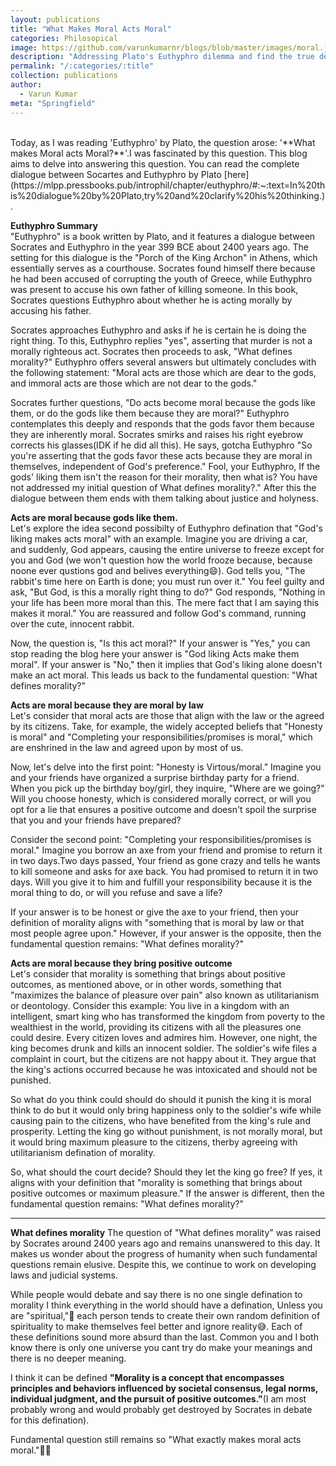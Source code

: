 ```yaml
---
layout: publications
title: "What Makes Moral Acts Moral"
categories: Philosopical
image: https://github.com/varunkumarnr/blogs/blob/master/images/moral.jpg?raw=true
description: "Addressing Plato's Euthyphro dilemma and find the true defination of morality."
permalink: "/:categories/:title"
collection: publications
author:
  - Varun Kumar
meta: "Springfield"
---
```


<br>
Today, as I was reading 'Euthyphro' by Plato, the question arose:  '**What makes Moral acts Moral?**'.I was fascinated by this question. This blog aims to delve into answering this question. You can read the complete dialogue between Socartes and  Euthyphro by Plato [here](https://mlpp.pressbooks.pub/introphil/chapter/euthyphro/#:~:text=In%20this%20dialogue%20by%20Plato,try%20and%20clarify%20his%20thinking.).

**Euthyphro Summary**<br>
"Euthyphro" is a book written by Plato, and it features a dialogue between Socrates and Euthyphro in the year 399 BCE about 2400 years ago. The setting for this dialogue is the "Porch of the King Archon" in Athens, which essentially serves as a courthouse. Socrates found himself there because he had been accused of corrupting the youth of Greece, while Euthyphro was present to accuse his own father of killing someone. In this book, Socrates questions Euthyphro about whether he is acting morally by accusing his father.

Socrates approaches Euthyphro and asks if he is certain he is doing the right thing. To this, Euthyphro replies "yes", asserting that murder is not a morally righteous act. Socrates then proceeds to ask, "What defines morality?" Euthyphro offers several answers but ultimately concludes with the following statement: "Moral acts are those which are dear to the gods, and immoral acts are those which are not dear to the gods."

Socrates further questions, "Do acts become moral because the gods like them, or do the gods like them because they are moral?" Euthyphro contemplates this deeply and responds that the gods favor them because they are inherently moral. Socrates smirks and raises his right eyebrow corrects his glasses(IDK if he did all this). He says, gotcha Euthyphro "So you're asserting that the gods favor these acts because they are moral in themselves, independent of God's preference." Fool, your Euthyphro, If the gods' liking them isn't the reason for their morality, then what is? You have not addressed my initial question of What defines morality?." After this the dialogue between them ends with them talking about justice and holyness.

**Acts are moral because gods like them.**<br>
Let's explore the idea second possibilty of Euthyphro defination that "God's liking makes acts moral" with an example. Imagine you are driving a car, and suddenly, God appears, causing the entire universe to freeze except for you and God (we won't question how the world frooze because, because noone ever qustions god and belives everything😄). God tells you, "The rabbit's time here on Earth is done; you must run over it." You feel guilty and ask, "But God, is this a morally right thing to do?" God responds, "Nothing in your life has been more moral than this. The mere fact that I am saying this makes it moral." You are reassured and follow God's command, running over the cute, innocent rabbit.

Now, the question is, "Is this act moral?" If your answer is "Yes," you can stop reading the blog here your answer is "God liking Acts make them moral". If your answer is "No," then it implies that God's liking alone doesn't make an act moral. This leads us back to the fundamental question: "What defines morality?"

**Acts are moral because they are moral by law**<br>
Let's consider that moral acts are those that align with the law or the agreed by its citizens. Take, for example, the widely accepted beliefs that "Honesty is moral" and "Completing your responsibilities/promises is moral," which are enshrined in the law and agreed upon by most of us.

Now, let's delve into the first point: "Honesty is Virtous/moral." Imagine you and your friends have organized a surprise birthday party for a friend. When you pick up the birthday boy/girl, they inquire, "Where are we going?" Will you choose honesty, which is considered morally correct, or will you opt for a lie that ensures a positive outcome and doesn't spoil the surprise that you and your friends have prepared?

Consider the second point: "Completing your responsibilities/promises is moral." Imagine you borrow an axe from your friend and promise to return it in two days.Two days passed, Your friend as gone crazy and tells he wants to kill someone and asks for axe back. You had promised to return it in two days. Will you give it to him and fulfill your responsibility because it is the moral thing to do, or will you refuse and save a life?

If your answer is to be honest or give the axe to your friend, then your definition of morality aligns with "something that is moral by law or that most people agree upon." However, if your answer is the opposite, then the fundamental question remains: "What defines morality?"

**Acts are moral because they bring positive outcome** <br>
Let's consider that morality is something that brings about positive outcomes, as mentioned above, or in other words, something that "maximizes the balance of pleasure over pain" also known as utilitarianism or deontology. Consider this example: You live in a kingdom with an intelligent, smart king who has transformed the kingdom from poverty to the wealthiest in the world, providing its citizens with all the pleasures one could desire. Every citizen loves and admires him. However, one night, the king becomes drunk and kills an innocent soldier. The soldier's wife files a complaint in court, but the citizens are not happy about it. They argue that the king's actions occurred because he was intoxicated and should not be punished.

So what do you think could should do should it punish the king it is moral think to do but it would only bring happiness only to the soldier's wife while causing pain to the citizens, who have benefited from the king's rule and prosperity. Letting the king go without punishment, is not morally moral, but it would bring maximum pleasure to the citizens, therby agreeing with utilitarianism defination of morality.

So, what should the court decide? Should they let the king go free? If yes, it aligns with your definition that "morality is something that brings about positive outcomes or maximum pleasure." If the answer is different, then the fundamental question remains: "What defines morality?"

---

**What defines morality** The question of "What defines morality" was raised by Socrates around 2400 years ago and remains unanswered to this day. It makes us wonder about the progress of humanity when such fundamental questions remain elusive. Despite this, we continue to work on developing laws and judicial systems.

While people would debate and say there is no one single defination to morality I think everything in the world should have a defination, Unless you are "spiritual,"🧐 each person tends to create their own random definition of spirituality to make themselves feel better and ignore reality😅. Each of these definitions sound more absurd than the last. Common you and I both know there is only one universe you cant try do make your meanings and there is no deeper meaning.

I think it can be defined **"Morality is a concept that encompasses principles and behaviors influenced by societal consensus, legal norms, individual judgment, and the pursuit of positive outcomes."**(I am most probably wrong and would probably get destroyed by Socrates in debate for this defination).

Fundamental question still remains so "What exactly makes moral acts moral."🤔💭
